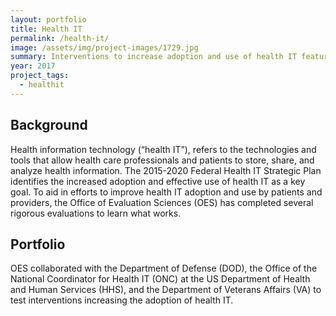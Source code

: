 ```yaml
---
layout: portfolio
title: Health IT
permalink: /health-it/
image: /assets/img/project-images/1729.jpg
summary: Interventions to increase adoption and use of health IT features
year: 2017
project_tags:
  - healthit
---
```

## Background

Health information technology (“health IT”), refers to the technologies and tools that allow health care professionals and patients to store, share, and analyze health information. The 2015-2020 Federal Health IT Strategic Plan identifies the increased adoption and effective use of health IT as a key goal. To aid in efforts to improve health IT adoption and use by patients and providers, the Office of Evaluation Sciences (OES) has completed several rigorous evaluations to learn what works. 

## Portfolio

OES collaborated with the Department of Defense (DOD), the Office of the National Coordinator for Health IT (ONC) at the US Department of Health and Human Services (HHS), and the Department of  Veterans Affairs (VA)  to test interventions increasing the adoption of health IT. 
